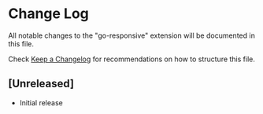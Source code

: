 # Change Log

All notable changes to the "go-responsive" extension will be documented in this file.

Check [Keep a Changelog](http://keepachangelog.com/) for recommendations on how to structure this file.

## [Unreleased]

- Initial release